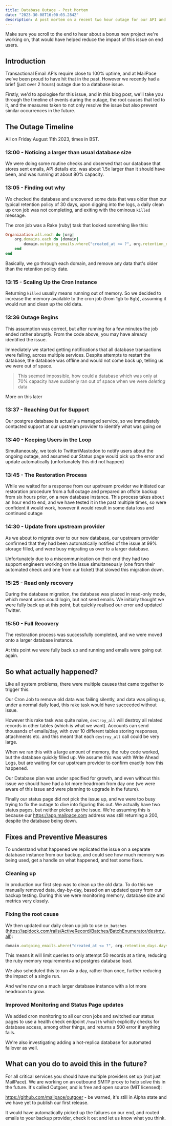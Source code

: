 ```yaml
---
title: Database Outage - Post Mortem
date: "2023-30-08T16:00:03.284Z"
description: A post mortem on a recent two hour outage for our API and Application
---
```


Make sure you scroll to the end to hear about a bonus new project we're working on, that would have helped reduce the impact of this issue on end users.

## Introduction

Transactional Email APIs require close to 100% uptime, and at MailPace we've been proud to have hit that in the past. However we recently had a brief (just over 2 hours) outage due to a database issue. 

Firstly, we'd to apologise for this issue, and in this blog post, we'll take you through the timeline of events during the outage, the root causes that led to it, and the measures taken to not only resolve the issue but also prevent similar occurrences in the future.

## The Outage Timeline

All on Friday August 11th 2023, times in BST.

### 13:00 - Noticing a larger than usual database size
We were doing some routine checks and observed that our database that stores sent emails, API details etc. was about 1.5x larger than it should have been, and was running at about 80% capacity.

### 13:05 - Finding out why
We checked the database and uncovered some data that was older than our typical retention policy of 30 days, upon digging into the logs, a daily clean up cron job was not completing, and exiting with the ominous `killed` message.

The cron job was a Rake (ruby) task that looked something like this:

```ruby
Organization.all.each do |org|
    org.domains.each do |domain|
        domain.outgoing_emails.where("created_at <= ?", org.retention_days.days.ago).destroy_all
    end
end
```

Basically, we go through each domain, and remove any data that's older than the retention policy date.

### 13:15 - Scaling Up the Cron Instance
Returning `killed` usually means running out of memory. So we decided to increase the memory available to the cron job (from 1gb to 8gb), assuming it would run and clean up the old data.

### 13:36 Outage Begins
This assumption was correct, but after running for a few minutes the job ended rather abruptly. From the code above, you may have already identified the issue.

Immediately we started getting notifications that all database transactions were failing, across multiple services. Despite attempts to restart the database, the database was offline and would not come back up, telling us we were out of space.

> This seemed impossible, how could a database which was only at 70% capacity have suddenly ran out of space when we were *deleting* data

More on this later

### 13:37 - Reaching Out for Support
Our postgres database is actually a managed service, so we immediately contacted support at our upstream provider to identify what was going on

### 13:40 - Keeping Users in the Loop
Simultaneously, we took to Twitter/Mastodon to notify users about the ongoing outage, and assumed our Status page would pick up the error and update automatically (unfortunately this did not happen)

### 13:45 - The Restoration Process
While we waited for a response from our upstream provider we initiated our restoration procedure from a full outage and prepared an offsite backup from six hours prior, on a new database instance. This process takes about an hour end to end, and we have tested it in the past multiple times, so were confident it would work, however it would result in some data loss and continued outage

### 14:30 - Update from upstream provider
As we about to migrate over to our new database, our upstream provider confirmed that they had been automatically notified of the issue at 99% storage filled, and were busy migrating us over to a larger database.

Unfortunately due to a miscommunication on their end they had two support engineers working on the issue simultaneously (one from their automated check and one from our ticket) that slowed this migration down.

### 15:25 - Read only recovery
During the database migration, the database was placed in read-only mode, which meant users could login, but not send emails. We initially thought we were fully back up at this point, but quickly realised our error and updated Twitter.

### 15:50 - Full Recovery
The restoration process was successfully completed, and we were moved onto a larger database instance.

At this point we were fully back up and running and emails were going out again.

## So what actually happened?

Like all system problems, there were multiple causes that came together to trigger this.

Our Cron Job to remove old data was failing silently, and data was piling up, under a normal daily load, this rake task would have succeeded without issue.

However this rake task was quite naive, `destroy_all` will destroy all related records in other tables (which is what we want). Accounts can send thousands of emails/day, with over 10 different tables storing responses, attachments etc. and this meant that each `destroy_all` call could be very large.

When we ran this with a large amount of memory, the ruby code worked, but the database quickly filled up. We assume this was with Write Ahead Logs, but are waiting for our upstream provider to confirm exactly how this happened.

Our Database plan was under specified for growth, and even without this issue we should have had a lot more headroom from day one (we were aware of this issue and were planning to upgrade in the future).

Finally our status page did not pick the issue up, and we were too busy trying to fix the outage to dive into figuring this out. We actually have two status pages, but neither picked up the issue. We're assuming this is because our https://app.mailpace.com address was still returning a 200, despite the database being down.

## Fixes and Preventive Measures

To understand what happened we replicated the issue on a separate database instance from our backup, and could see how much memory was being used, get a handle on what happened, and test some fixes.

### Cleaning up

In production our first step was to clean up the old data. To do this we manually removed data, day-by-day, based on an updated query from our backup testing. During this we were monitoring memory, database size and metrics very closely.

### Fixing the root cause

We then updated our daily clean up job to use `in_batches` (https://apidock.com/rails/ActiveRecord/Batches/BatchEnumerator/destroy_all): 

```ruby
domain.outgoing_emails.where("created_at <= ?", org.retention_days.days.ago).in_batches(of: 50).destroy_all
```

This means it will limit queries to only attempt 50 records at a time, reducing the ruby memory requirements and postgres database load.

We also scheduled this to run 4x a day, rather than once, further reducing the impact of a single run.

And we're now on a much larger database instance with a lot more headroom to grow.

### Improved Monitoring and Status Page updates

We added cron monitoring to all our cron jobs and switched our status pages to use a health check endpoint `/health` which explicitly checks for database access, among other things, and returns a 500 error if anything fails.

We're also investigating adding a hot-replica database for automated failover as well.

## What can you do to avoid this in the future?

For all critical services you should have multiple providers set up (not just MailPace). We are working on an outbound SMTP proxy to help solve this in the future. It's called Outgoer, and is free and open source (MIT licensed):

https://github.com/mailpace/outgoer - be warned, it's still in Alpha state and we have yet to publish our first release.

It would have automatically picked up the failures on our end, and routed emails to your backup provider, check it out and let us know what you think.